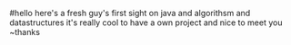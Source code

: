 #hello
here's a fresh guy's first sight on java and algorithsm and datastructures
it's really cool to have a own project
and nice to meet you ~thanks